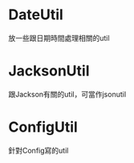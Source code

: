 # DateUtil
放一些跟日期時間處理相關的util

# JacksonUtil
跟Jackson有關的util，可當作jsonutil

# ConfigUtil
針對Config寫的util
